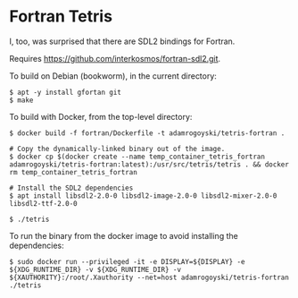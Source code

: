 # Fortran Tetris

I, too, was surprised that there are SDL2 bindings for Fortran.

Requires https://github.com/interkosmos/fortran-sdl2.git.

To build on Debian (bookworm), in the current directory:

```
$ apt -y install gfortan git
$ make
```

To build with Docker, from the top-level directory:

```
$ docker build -f fortran/Dockerfile -t adamrogoyski/tetris-fortran .

# Copy the dynamically-linked binary out of the image.
$ docker cp $(docker create --name temp_container_tetris_fortran adamrogoyski/tetris-fortran:latest):/usr/src/tetris/tetris . && docker rm temp_container_tetris_fortran

# Install the SDL2 dependencies
$ apt install libsdl2-2.0-0 libsdl2-image-2.0-0 libsdl2-mixer-2.0-0 libsdl2-ttf-2.0-0

$ ./tetris
```

To run the binary from the docker image to avoid installing the dependencies:

```
$ sudo docker run --privileged -it -e DISPLAY=${DISPLAY} -e ${XDG_RUNTIME_DIR} -v ${XDG_RUNTIME_DIR} -v ${XAUTHORITY}:/root/.Xauthority --net=host adamrogoyski/tetris-fortran ./tetris
```

